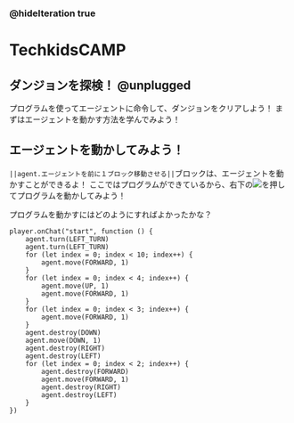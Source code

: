 ### @hideIteration true
# TechkidsCAMP

## ダンジョンを探検！ @unplugged

プログラムを使ってエージェントに命令して、ダンジョンをクリアしよう！
まずはエージェントを動かす方法を学んでみよう！

## エージェントを動かしてみよう！

``||agent.エージェントを前に１ブロック移動させる||``ブロックは、エージェントを動かすことができるよ！
ここではプログラムができているから、右下の![](https://raw.githubusercontent.com/maple-1031/TechkidsCampTutorial/master/images/playbutton.png)を押してプログラムを動かしてみよう！

プログラムを動かすにはどのようにすればよかったかな？

```template
player.onChat("start", function () {
    agent.turn(LEFT_TURN)
    agent.turn(LEFT_TURN)
    for (let index = 0; index < 10; index++) {
        agent.move(FORWARD, 1)
    }
    for (let index = 0; index < 4; index++) {
        agent.move(UP, 1)
        agent.move(FORWARD, 1)
    }
    for (let index = 0; index < 3; index++) {
        agent.move(FORWARD, 1)
    }
    agent.destroy(DOWN)
    agent.move(DOWN, 1)
    agent.destroy(RIGHT)
    agent.destroy(LEFT)
    for (let index = 0; index < 2; index++) {
        agent.destroy(FORWARD)
        agent.move(FORWARD, 1)
        agent.destroy(RIGHT)
        agent.destroy(LEFT)
    }
})
```